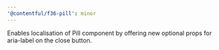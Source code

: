 ```yaml
---
'@contentful/f36-pill': minor
---
```


Enables localisation of Pill component by offering new optional props for aria-label on the close button.
